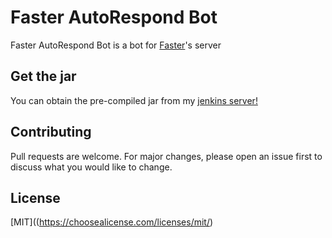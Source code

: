 # Faster AutoRespond Bot

Faster AutoRespond Bot is a bot for [Faster](https://www.youtube.com/fasterofficialsc)'s server

## Get the jar

You can obtain the pre-compiled jar from my [jenkins server!](https://jordanplayz158.me/job/Faster-AutoResponder-Bot/)

## Contributing
Pull requests are welcome. For major changes, please open an issue first to discuss what you would like to change.

## License
[MIT]((https://choosealicense.com/licenses/mit/)